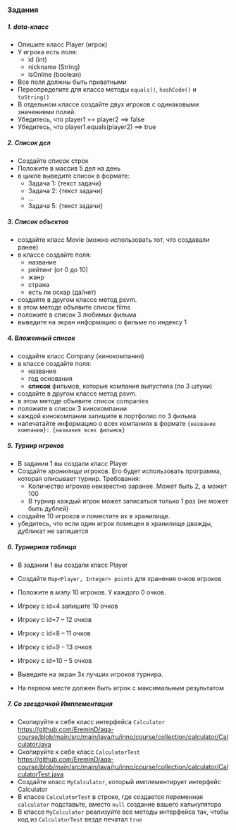 ### Задания

##### 1. data-класс
- Опишите класс Player (игрок)
- У игрока есть поля:
    - id (int)
    - nickname (String)
    - isOnline (boolean)
- Все поля должны быть приватными
- Переопределите для класса методы `equals()`, `hashCode()` и `toString()`
- В отдельном классе создайте двух игроков с одинаковыми значениями полей.
- Убедитесь, что player1 == player2 ==> false
- Убедитесь, что player1.equals(player2) ==> true

##### 2. Список дел
- Создайте список строк
- Положите в массив 5 дел на день
- в цикле выведите список в формате:
    - Задача 1: {текст задачи}
    - Задача 2: {текст задачи}
    - ...
    - Задача 5: {текст задачи}

##### 3. Список объектов
- создайте класс Movie (можно использовать тот, что создавали ранее)
- в классе создайте поля:
    - название
    - рейтинг (от 0 до 10)
    - жанр
    - страна
    - есть ли оскар (да/нет)
- создайте в другом классе метод psvm.
- в этом методе объявите список films
- положите в список 3 любимых фильма
- выведите на экран информацию о фильме по индексу 1

##### 4. Вложенный список
- создайте класс Company (кинокомпания)
- в классе создайте поля:
    - название
    - год основания
    - **список** фильмов, которые компания выпустила (по 3 штуки)
- создайте в другом классе метод psvm.
- в этом методе объявите список companies
- положите в список 3 кинокомпании
- каждой кинокомпании запишите в портфолио по 3 фильма
- напечатайте информацию о всех компаниях в формате `{название компании}: {названия всех фильмов}`

##### 5. Турнир игроков
- В задании 1 вы создали класс Player
- Создайте _хранилище_ игроков. Его будет использовать программа, которая описывает турнир. Требования:
    - Количество игроков неизвестно заранее. Может быть 2, а может 100
    - В турнир каждый игрок может записаться только 1 раз (не может быть дублей)
- создайте 10 игроков и поместите их в хранилище.
- убедитесь, что если один игрок помещен в хранилище дважды, дубликат не запишется

##### 6. Турнирная таблица
- В задании 1 вы создали класс Player
- Создайте `Map<Player, Integer> points` для хранения очков игроков
- Положите в _мэпу_ 10 игроков. У каждого 0 очков.
- Игроку с id=4 запишите 10 очков
- Игроку с id=7 – 12 очков
- Игроку с id=8 – 11 очков
- Игроку с id=9 – 13 очков
- Игроку с id=10 – 5 очков

- Выведите на экран 3х лучших игроков турнира.
- На первом месте должен быть игрок с максимальным результатом

##### 7. Со звездочкой Имплементация
- Скопируйте к себе класс интерфейса `Calculator` https://github.com/EreminD/aqa-course/blob/main/src/main/java/ru/inno/course/collection/calculator/Calculator.java
- Скопируйте к себе класс `CalculatorTest` https://github.com/EreminD/aqa-course/blob/main/src/main/java/ru/inno/course/collection/calculator/CalculatorTest.java
- Создайте класс `MyCalculator`, который имплементирует интерфейс Calculator
- В классе `CalculatorTest` в строке, где создается переменная `calculator` подставьте, вместо `null` создание вашего калькулятора
- В классе `MyCalculator` реализуйте все методы интерфейса так, чтобы код из `CalculatorTest` везде печатал `true`
